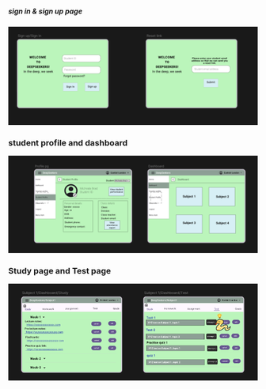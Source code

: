 ##### sign in & sign up page
![img.png](img.png)
### student profile and dashboard
![img_1.png](img_1.png)
### Study page and Test page
![img_3.png](img_3.png)